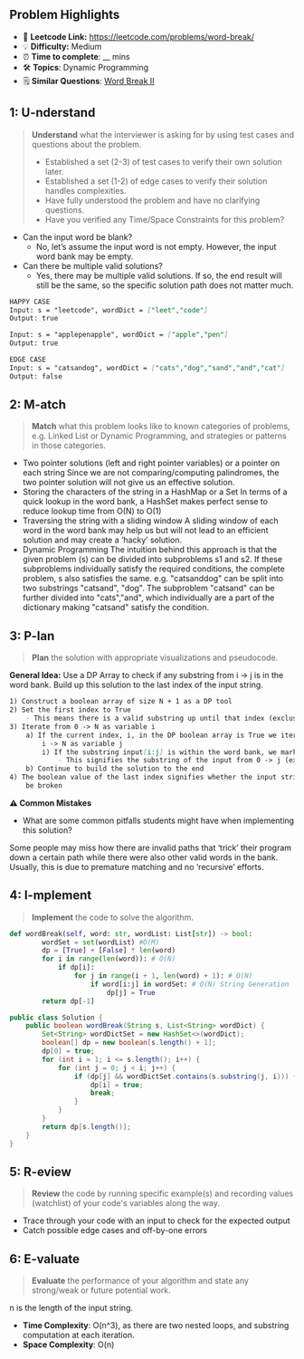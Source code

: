 ## Problem Highlights

* 🔗 **Leetcode Link:** <https://leetcode.com/problems/word-break/>
* 💡 **Difficulty:** Medium
* ⏰ **Time to complete**: __ mins
* 🛠️ **Topics**: Dynamic Programming
* 🗒️ **Similar Questions**: [Word Break II](https://leetcode.com/problems/word-break-ii/)
    
## 1: U-nderstand
 
> **Understand** what the interviewer is asking for by using test cases and questions about the problem.
> 
> - Established a set (2-3) of test cases to verify their own solution later.
> - Established a set (1-2) of edge cases to verify their solution handles complexities.
> - Have fully understood the problem and have no clarifying questions.
> - Have you verified any Time/Space Constraints for this problem?

- Can the input word be blank?
  - No, let’s assume the input word is not empty. However, the input word bank may be empty.
- Can there be multiple valid solutions?
  - Yes, there may be multiple valid solutions. If so, the end result will still be the same, so the specific solution path does not matter much.
   
```markdown
HAPPY CASE
Input: s = "leetcode", wordDict = ["leet","code"]
Output: true

Input: s = "applepenapple", wordDict = ["apple","pen"]
Output: true

EDGE CASE
Input: s = "catsandog", wordDict = ["cats","dog","sand","and","cat"]
Output: false
```   
    
## 2: M-atch

<!-- See https://docs.google.com/document/d/1hYT1hoOJ6pFIt8A5q-PIZmYP7pB4WqlzyUJgFx9x2mY/edit#heading=h.ya2de4n4zsds for list of algorithms based on question type-->

> **Match** what this problem looks like to known categories of problems, e.g. Linked List or Dynamic Programming, and strategies or patterns in those categories.

- Two pointer solutions (left and right pointer variables) or a pointer on each string
Since we are not comparing/computing palindromes, the two pointer solution will not give us an effective solution.
- Storing the characters of the string in a HashMap or a Set
In terms of a quick lookup in the word bank, a HashSet makes perfect sense to reduce lookup time from O(N) to O(1)
- Traversing the string with a sliding window
A sliding window of each word in the word bank may help us but will not lead to an efficient solution and may create a ‘hacky’ solution.
- Dynamic Programming
The intuition behind this approach is that the given problem (s) can be divided into subproblems s1 and s2. If these subproblems individually satisfy the required conditions, the complete problem, s also satisfies the same. e.g. "catsanddog" can be split into two substrings "catsand", "dog". The subproblem "catsand" can be further divided into "cats","and", which individually are a part of the dictionary making "catsand" satisfy the condition. 

## 3: P-lan

> **Plan** the solution with appropriate visualizations and pseudocode.

**General Idea:** Use a DP Array to check if any substring from i -> j is in the word bank. Build up this solution to the last index of the input string.

```markdown
1) Construct a boolean array of size N + 1 as a DP tool
2) Set the first index to True
    - This means there is a valid substring up until that index (exclusive)
3) Iterate from 0 -> N as variable i
    a) If the current index, i, in the DP boolean array is True we iterate from 
        i -> N as variable j
        i) If the substring input[i:j] is within the word bank, we mark DP[j] as true
            - This signifies the substring of the input from 0 -> j (exlusive) is valid
    b) Continue to build the solution to the end
4) The boolean value of the last index signifies whether the input string can 
    be broken

```

**⚠️ Common Mistakes**

* What are some common pitfalls students might have when implementing this solution?

Some people may miss how there are invalid paths that ‘trick’ their program down a certain path while there were also other valid words in the bank. Usually, this is due to premature matching and no ‘recursive’ efforts.


## 4: I-mplement

> **Implement** the code to solve the algorithm.

```python
def wordBreak(self, word: str, wordList: List[str]) -> bool:
        wordSet = set(wordList) #O(M)
        dp = [True] + [False] * len(word)
        for i in range(len(word)): # O(N)
            if dp[i]:
                for j in range(i + 1, len(word) + 1): # O(N)
                    if word[i:j] in wordSet: # O(N) String Generation
                        dp[j] = True     
        return dp[-1]
```
```java
public class Solution {
    public boolean wordBreak(String s, List<String> wordDict) {
        Set<String> wordDictSet = new HashSet<>(wordDict);
        boolean[] dp = new boolean[s.length() + 1];
        dp[0] = true;
        for (int i = 1; i <= s.length(); i++) {
            for (int j = 0; j < i; j++) {
                if (dp[j] && wordDictSet.contains(s.substring(j, i))) {
                    dp[i] = true;
                    break;
                }
            }
        }
        return dp[s.length()];
    }
}
```
    
## 5: R-eview

> **Review** the code by running specific example(s) and recording values (watchlist) of your code's variables along the way.

- Trace through your code with an input to check for the expected output
- Catch possible edge cases and off-by-one errors

## 6: E-valuate

> **Evaluate** the performance of your algorithm and state any strong/weak or future potential work.

n is the length of the input string.

* **Time Complexity**: O(n^3), as there are two nested loops, and substring computation at each iteration.
* **Space Complexity**: O(n)